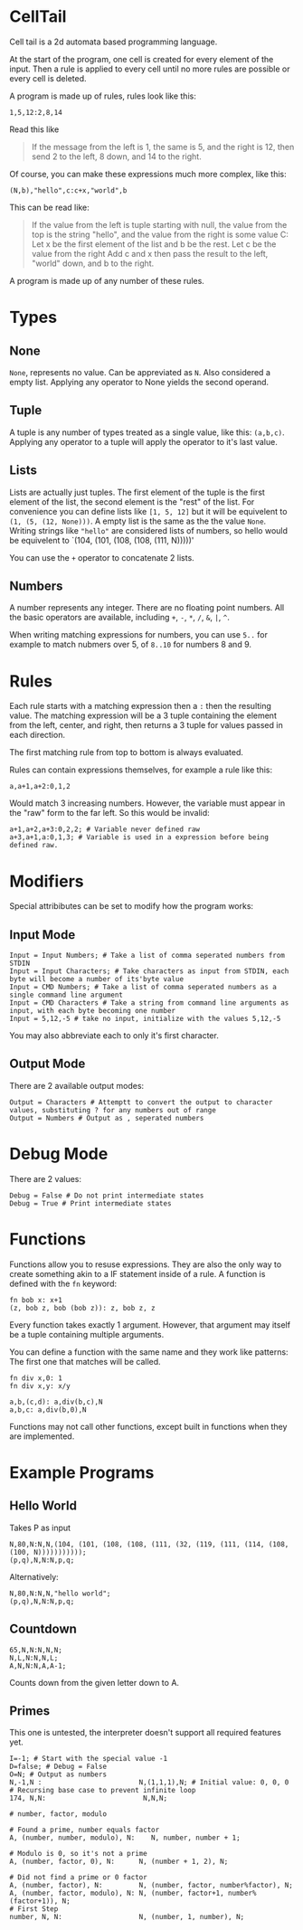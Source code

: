 # CellTail
Cell tail is a 2d automata based programming language.

At the start of the program, one cell is created for every element of the input. Then a rule is applied to every cell until no more rules are possible or every cell is deleted.

A program is made up of rules, rules look like this:

    1,5,12:2,8,14

Read this like

> If the message from the left is 1, the same is 5, and the right is 12, then send 2 to the left, 8 down, and 14 to the right.

Of course, you can make these expressions much more complex, like this:

    (N,b),"hello",c:c+x,"world",b

This can be read like:

> If the value from the left is tuple starting with null, the value from the top is the string "hello", and the value from the right is some value C:
> Let x be the first element of the list and b be the rest.
> Let c be the value from the right
> Add c and x then pass the result to the left, "world" down, and b to the right.

A program is made up of any number of these rules.

# Types

## None

`None`, represents no value. Can be appreviated as `N`. Also considered a empty list. Applying any operator to None yields the second operand.

## Tuple

A tuple is any number of types treated as a single value, like this: `(a,b,c)`. Applying any operator to a tuple will apply the operator to it's last value.

## Lists

Lists are actually just tuples. The first element of the tuple is the first element of the list, the second element is the "rest" of the list. For convenience you can define lists
like `[1, 5, 12]` but it will be equivelent to `(1, (5, (12, None)))`. A empty list is the same as the the value `None`. Writing strings like `"hello"` are considered lists of numbers, so hello would be equivelent to `(104, (101, (108, (108, (111, N)))))'

You can use the `+` operator to concatenate 2 lists.

## Numbers

A number represents any integer. There are no floating point numbers. All the basic operators are available, including `+`, `-`, `*`, `/`, `&`, `|`, `^`.

When writing matching expressions for numbers, you can use `5..` for example to match nubmers over 5, of `8..10` for numbers 8 and 9.

# Rules

Each rule starts with a matching expression then a `:` then the resulting value. The matching expression will be a 3 tuple containing the element from the left, center, and right, then returns a 3 tuple for values passed in each direction.

The first matching rule from top to bottom is always evaluated.

Rules can contain expressions themselves, for example a rule like this:

```
a,a+1,a+2:0,1,2
```
Would match 3 increasing numbers. However, the variable must appear in the "raw" form to the far left. So this would be invalid:
```
a+1,a+2,a+3:0,2,2; # Variable never defined raw
a+3,a+1,a:0,1,3; # Variable is used in a expression before being defined raw.
```

# Modifiers

Special attribibutes can be set to modify how the program works:

## Input Mode

```
Input = Input Numbers; # Take a list of comma seperated numbers from STDIN
Input = Input Characters; # Take characters as input from STDIN, each byte will become a number of its'byte value
Input = CMD Numbers; # Take a list of comma seperated numbers as a single command line argument
Input = CMD Characters # Take a string from command line arguments as input, with each byte becoming one number
Input = 5,12,-5 # take no input, initialize with the values 5,12,-5
```

You may also abbreviate each to only it's first character.

## Output Mode

There are 2 available output modes:

```
Output = Characters # Attemptt to convert the output to character values, substituting ? for any numbers out of range
Output = Numbers # Output as , seperated numbers
```

# Debug Mode

There are 2 values:

```
Debug = False # Do not print intermediate states
Debug = True # Print intermediate states
```

# Functions

Functions allow you to resuse expressions. They are also the only way to create something akin to a IF statement inside of a rule. A function is defined with the `fn` keyword:

```
fn bob x: x+1
(z, bob z, bob (bob z)): z, bob z, z
```

Every function takes exactly 1 argument. However, that argument may itself be a tuple containing multiple arguments.

You can define a function with the same name and they work like patterns: The first one that matches will be called.

```
fn div x,0: 1
fn div x,y: x/y

a,b,(c,d): a,div(b,c),N
a,b,c: a,div(b,0),N
```

Functions may not call other functions, except built in functions when they are implemented.

# Example Programs

## Hello World

Takes P as input

```
N,80,N:N,N,(104, (101, (108, (108, (111, (32, (119, (111, (114, (108, (100, N)))))))))));
(p,q),N,N:N,p,q;
```

Alternatively:

```
N,80,N:N,N,"hello world";
(p,q),N,N:N,p,q;
```

## Countdown

```
65,N,N:N,N,N;
N,L,N:N,N,L;
A,N,N:N,A,A-1;
```

Counts down from the given letter down to A.

## Primes

This one is untested, the interpreter doesn't support all required features yet.

```
I=-1; # Start with the special value -1
D=false; # Debug = False
O=N; # Output as numbers
N,-1,N :                        N,(1,1,1),N; # Initial value: 0, 0, 0
# Recursing base case to prevent infinite loop
174, N,N:                        N,N,N;

# number, factor, modulo

# Found a prime, number equals factor
A, (number, number, modulo), N:    N, number, number + 1;

# Modulo is 0, so it's not a prime
A, (number, factor, 0), N:      N, (number + 1, 2), N;

# Did not find a prime or 0 factor
A, (number, factor), N:         N, (number, factor, number%factor), N;
A, (number, factor, modulo), N: N, (number, factor+1, number%(factor+1)), N;
# First Step
number, N, N:                   N, (number, 1, number), N;
```
